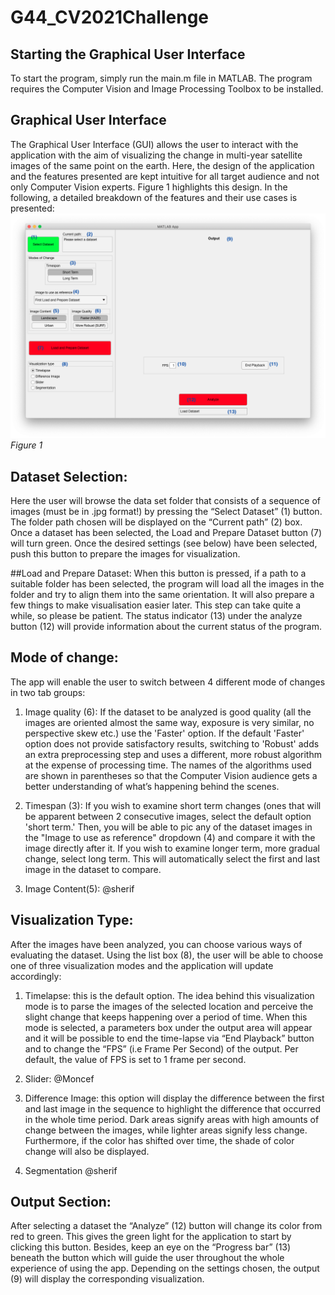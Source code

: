# G44_CV2021Challenge

## Starting the Graphical User Interface
To start the program, simply run the main.m file in MATLAB. The program requires the Computer Vision and Image Processing Toolbox to be installed.

## Graphical User Interface
The Graphical User Interface (GUI) allows the user to interact with the application with the aim of visualizing the change in multi-year satellite images of the same point on the earth. Here, the design of the application and the features presented are kept intuitive for all target audience and not only Computer Vision experts. Figure 1 highlights this design. In the following, a detailed breakdown of the features and their use cases is presented:
![Figure 1](./img/UI.png) *Figure 1*

## Dataset Selection:
Here the user will browse the data set folder that consists of a sequence of images (must be in .jpg format!) by pressing the “Select Dataset” (1) button. The folder path chosen will be displayed on the “Current path” (2) box. Once a dataset has been selected, the Load and Prepare Dataset button (7) will turn green. Once the desired settings (see below) have been selected, push this button to prepare the images for visualization.

##Load and Prepare Dataset:
When this button is pressed, if a path to a suitable folder has been selected, the program will load all the images in the folder and try to align them into the same orientation. It will also prepare a few things to make visualisation easier later. This step can take quite a while, so please be patient. The status indicator (13) under the analyze button (12) will provide information about the current status of the program.

## Mode of change: 
The app will enable the user to switch between 4 different mode of changes in two tab groups:
                
1. Image quality (6): If the dataset to be analyzed is good quality (all the images are oriented almost the same way, exposure is very similar, no perspective skew etc.) use the 'Faster' option. If the default 'Faster' option does not provide satisfactory results, switching to 'Robust' adds an extra preprocessing step and uses a different, more robust algorithm at the expense of processing time. The names of the algorithms used are shown in parentheses so that the Computer Vision audience gets a better understanding of what’s happening behind the scenes.
                
2. Timespan (3): If you wish to examine short term changes (ones that will be apparent between 2 consecutive images, select the default option 'short term.' Then, you will be able to pic any of the dataset images in the "Image to use as reference" dropdown (4) and compare it with the image directly after it. If you wish to examine longer term, more gradual change, select long term. This will automatically select the first and last image in the dataset to compare.
3. Image Content(5): @sherif

## Visualization Type: 
After the images have been analyzed, you can choose various ways of evaluating the dataset. Using the list box (8), the user will be able to choose one of three visualization modes and the application will update accordingly:
1. Timelapse: this is the default option. The idea behind this visualization mode is to parse the images of the selected location and perceive the slight change that keeps happening over a period of time. When this mode is selected, a parameters box under the output area will appear and it will be possible to end the time-lapse via “End Playback” button and to change the “FPS” (i.e Frame Per Second) of the output. Per default, the value of FPS is set to 1 frame per second.

2. Slider: @Moncef
                
3. Difference Image: this option will display the difference between the first and last image in the sequence to highlight the difference that occurred in the whole time period. Dark areas signify areas with high amounts of change between the images, while lighter areas signify less change. Furthermore, if the color has shifted over time, the shade of color change will also be displayed.
4. Segmentation @sherif

## Output Section:
After selecting a dataset the “Analyze” (12) button will change its color from red to green. This gives the green light for the application to start by clicking this button. Besides, keep an eye on the “Progress bar” (13) beneath the button which will guide the user throughout the whole experience of using the app. Depending on the settings chosen, the output (9) will display the corresponding visualization.

